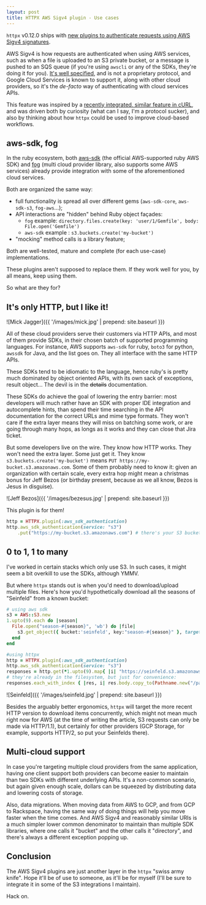 ```yaml
---
layout: post
title: HTTPX AWS Sigv4 plugin - Use cases
---
```



`httpx` v0.12.0 ships with [new plugins to authenticate requests using AWS Sigv4 signatures](https://gitlab.com/honeyryderchuck/httpx/-/wikis/AWS-Sigv4).

AWS Sigv4 is how requests are authenticated when using AWS services, such as when a file is uploaded to an S3 private bucket, or a message is pushed to an SQS queue (if you're using `awscli` or any of the SDKs, they're doing it for you). [It's well specified](https://docs.aws.amazon.com/general/latest/gr/signature-version-4.html), and is not a proprietary protocol, and Google Cloud Services is known to support it, along with other cloud providers, so it's the *de-facto* way of authenticating with cloud services APIs.

This feature was inspired by a [recently integrated, similar feature in cURL](https://www.mankier.com/3/CURLOPT_AWS_SIGV4), and was driven both by curiosity (what can I say, I'm a protocol sucker), and also by thinking about how `httpx` could be used to improve cloud-based workflows.

## aws-sdk, fog

In the ruby ecosystem, both [aws-sdk](https://github.com/aws/aws-sdk-ruby) (the official AWS-supported ruby AWS SDK) and [fog](https://github.com/fog/fog) (multi cloud provider library, also supports some AWS services) already provide integration with some of the aforementioned cloud services.

Both are organized the same way:

* full functionality is spread all over different gems (`aws-sdk-core`, `aws-sdk-s3`, `fog-aws`...);
* API interactions are "hidden" behind Ruby object façades:
  * `fog` example: `directory.files.create(key: 'user/1/Gemfile', body: File.open('Gemfile')`
  * `aws-sdk` example : `s3.buckets.create('my-bucket')`
* "mocking" method calls is a library feature;

Both are well-tested, mature and complete (for each use-case) implementations.

These plugins aren't supposed to replace them. If they work well for you, by all means, keep using them.

So what are they for?


## It's only HTTP, but I like it!

![Mick Jagger]({{ '/images/mick.jpg' | prepend: site.baseurl }})

All of these cloud providers serve their customers via HTTP APIs, and most of them provide SDKs, in their chosen batch of supported programming languages. For instance, AWS supports `aws-sdk` for ruby, `boto3` for python, `awssdk` for Java, and the list goes on. They all interface with the same HTTP APIs.

These SDKs tend to be idiomatic to the language, hence ruby's is pretty much dominated by object oriented APIs, with its own sack of exceptions, result object... The devil is in the ~~details~~ documentation.

These SDKs do achieve the goal of lowering the entry barrier: most developers will much rather have an SDK with proper IDE integration and autocomplete hints, than spend their time searching in the API documentation for the correct URLs and mime type formats. They won't care if the extra layer means they will miss on batching some work, or are going through many hops, as longs as it works and they can close that Jira ticket.

But some developers live on the wire. They know how HTTP works. They won't need the extra layer. Some just get it. They know `s3.buckets.create('my-bucket')` means `PUT https://my-bucket.s3.amazonaws.com`. Some of them probably need to know it: given an organization with certain scale, every extra hop might mean a christmas bonus for Jeff Bezos (or birthday present, because as we all know, Bezos is Jesus in disguise).

![Jeff Bezos]({{ '/images/bezesus.jpg' | prepend: site.baseurl }})

This plugin is for them!

```ruby
http = HTTPX.plugin(:aws_sdk_authentication)
http.aws_sdk_authentication(service: "s3")
    .put("https://my-bucket.s3.amazonaws.com") # there's your S3 bucket
```

## 0 to 1, 1 to many

I've worked in certain stacks which only use S3. In such cases, it might seem a bit overkill to use the SDKs, although YMMV.

But where `httpx` stands out is when you'd need to download/upload multiple files. Here's how you'd hypothetically download all the seasons of "Seinfeld" from a known bucket:

```ruby
# using aws sdk
s3 = AWS::S3.new
1.upto(9).each do |season|
  File.open("season-#{season}", 'wb') do |file|
    s3.get_object({ bucket:'seinfeld', key:"season-#{season}" }, target: file)
  end
end

#using httpx
http = HTTPX.plugin(:aws_sdk_authentication)
http.aws_sdk_authentication(service: "s3")
responses = http.get(*1.upto(9).map{ |i| "https://seinfeld.s3.amazonaws.com/season-#{i}" })
# they're already in the filesystem, but just for convenience:
responses.each_with_index { |res, i| res.body.copy_to(Pathname.new("/path/to/seinfeld/season-#{i+1}")) }
```

![Seinfeld]({{ '/images/seinfeld.jpg' | prepend: site.baseurl }})

Besides the arguably better ergonomics, `httpx` will target the more recent HTTP version to download items concurrently, which might not mean much right now for AWS (at the time of writing the article, S3 requests can only be made via HTTP/1.1), but certainly for other providers (GCP Storage, for example, supports HTTP/2, so put your Seinfelds there).


## Multi-cloud support

In case you're targeting multiple cloud providers from the same application, having one client support both providers can become easier to maintain than two SDKs with different underlying APIs. It's a non-common scenario, but again given enough scale, dollars can be squeezed by distributing data and lowering costs of storage.

Also, data migrations. When moving data from AWS to GCP, and from GCP to Rackspace, having the same way of doing things will help you move faster when the time comes. And AWS Sigv4 and reasonably similar URIs is a much simpler lower common denominator to maintain than multiple SDK libraries, where one calls it "bucket" and the other calls it "directory", and there's always a different exception popping up.

## Conclusion

The AWS Sigv4 plugins are just another layer in the `httpx` "swiss army knife". Hope it'll be of use to someone, as it'll be for myself (I'll be sure to integrate it in some of the S3 integrations I maintain).

Hack on.


